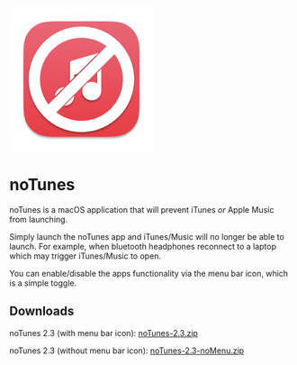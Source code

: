 ![noTunes Logo](/images/AppIcon.png)

# noTunes

noTunes is a macOS application that will prevent iTunes _or_ Apple Music from launching.

Simply launch the noTunes app and iTunes/Music will no longer be able to launch. For example, when bluetooth headphones reconnect to a laptop which may trigger iTunes/Music to open.

You can enable/disable the apps functionality via the menu bar icon, which is a simple toggle.

## Downloads

noTunes 2.3 (with menu bar icon): [noTunes-2.3.zip](https://github.com/tombonez/noTunes/releases/download/v2.3/noTunes-2.3.zip)

noTunes 2.3 (without menu bar icon): [noTunes-2.3-noMenu.zip](https://github.com/tombonez/noTunes/releases/download/v2.3/noTunes-2.3-noMenu.zip)
